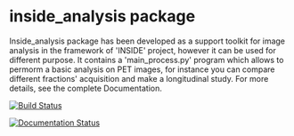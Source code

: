 # inside_analysis package

Inside_analysis package has been developed as a support toolkit for image analysis in the framework
of 'INSIDE' project, however it can be used for different purpose.
It contains a 'main_process.py' program which allows to permorm a basic analysis on PET images, 
for instance you can compare different fractions' acquisition and make a longitudinal study.
For more details, see the complete Documentation.


[![Build Status](https://travis-ci.org/Gretadelnista/inside_package.svg?branch=master)](https://travis-ci.org/Gretadelnista/inside_package)

[![Documentation Status](https://readthedocs.org/projects/inside-package/badge/?version=latest)](https://inside-package.readthedocs.io/en/latest/?badge=latest)
